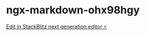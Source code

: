 # ngx-markdown-ohx98hgy

[Edit in StackBlitz next generation editor ⚡️](https://stackblitz.com/~/github.com/fvivet/ngx-markdown-ohx98hgy)